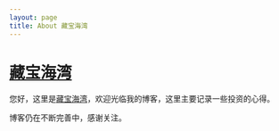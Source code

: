 ```yaml
---
layout: page
title: About 藏宝海湾
---
```

# [藏宝海湾][]

您好，这里是[藏宝海湾][]，欢迎光临我的博客，这里主要记录一些投资的心得。

博客仍在不断完善中，感谢关注。


[藏宝海湾]: http://finance.cloud2012.net "藏宝海湾"
